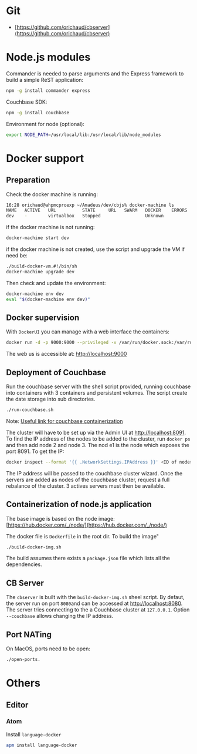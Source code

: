 # Git
* [https://github.com/orichaud/cbserver](https://github.com/orichaud/cbserver)

# Node.js modules

Commander is needed to parse arguments and the Express framework to build a simple ReST application:
```sh
npm -g install commander express
```
Couchbase SDK:
```sh
npm -g install couchbase
```

Environment for node (optional):
```sh
export NODE_PATH=/usr/local/lib:/usr/local/lib/node_modules
```



# Docker support

## Preparation

Check the docker machine is running:
```sh
16:28 orichaud@ahpmcproexp ~/Amadeus/dev/cbjs% docker-machine ls     
NAME   ACTIVE   URL          STATE     URL   SWARM   DOCKER    ERRORS
dev    -        virtualbox   Stopped                 Unknown   
```

if the docker machine is not running:
```sh
docker-machine start dev
```

if the docker machine is not created, use the script and upgrade the VM if need be:
```sh
./build-docker-vm.#!/bin/sh
docker-machine upgrade dev
```

Then check and update the environment:
```sh
docker-machine env dev
eval "$(docker-machine env dev)"
```

## Docker supervision
With `DockerUI` you can manage with a web interface the containers:
```sh
docker run -d -p 9000:9000 --privileged -v /var/run/docker.sock:/var/run/docker.sock --name DockerUI dockerui/dockerui
```
The web us is accessible at: [http://localhost:9000](http://localhost:9000)


## Deployment of Couchbase

Run the couchbase server with the shell script provided, running couchbase into containers with 3 containers and persistent volumes. The script create the date storage into sub directories.
```sh
./run-couchbase.sh
```
Note: [Useful link for couchbase containerization](http://developer.couchbase.com/documentation/server/4.0/install/docker-singlehost-miltiplecont.html)

The cluster will have to be set up via the Admin UI at [http://localhost:8091](http://localhost:8091).
To find the IP address of the nodes to be added to the cluster, run `docker ps` and then add node 2 and node 3. The nod e1 is the node which exposes the port 8091. To get the IP:
```sh
docker inspect --format '{{ .NetworkSettings.IPAddress }}' <ID of node>
```
The IP address will be passed to the couchbase cluster wizard.
Once the servers are added as nodes of the couchbase cluster, request a full rebalance of the cluster. 3 actives servers must then be available.

## Containerization of node.js application
The base image is based on the node image: [https://hub.docker.com/_/node/](https://hub.docker.com/_/node/)

The docker file is `Dockerfile` in the root dir. To build the image"
```sh
./build-docker-img.sh
```
The build assumes there exists a `package.json` file which lists all the dependencies.

## CB Server
The `cbserver` is built with the `build-docker-img.sh` sheel script.
By defaut, the server run on port `8080`and can be accessed at [http://localhost:8080](http://localhost:8080]).
The server tries connecting to the a Couchbase cluster at `127.0.0.1`. Option `--couchbase` allows changing the IP address.

## Port NATing

On MacOS, ports need to be open:
```sh
./open-ports.
```

# Others

## Editor

### Atom
Install `language-docker`
```sh
apm install language-docker
```
